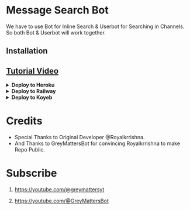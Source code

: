 # Message Search Bot

We have to use Bot for Inline Search & Userbot for Searching in Channels. So both Bot & Userbot will work together.

## Installation
## [Tutorial Video](https://youtu.be/e0h_cpB6mSM)
<details><summary><b>Deploy to Heroku</b></summary>
<p>
<br>
<a href="https://heroku.com/deploy?template=https://github.com/RoyalKrrishna/MdiskWalaBot">
  <img src="https://www.herokucdn.com/deploy/button.svg" alt="Deploy">
</a>
</p>
</details>

<details>
  <summary><b>Deploy to Railway</b></summary>
<br/>

<p align="left">
<a href="https://railway.app/deploy?template=https://github.com/RoyalKrrishna/MdiskWalaBot"">
     <img height="30px" src="https://railway.app/button.svg">
  </a>
</p>
</details>

<details>
   <summary><b>Deploy to Koyeb</b></summary>
<br/>

 <pre>gunicorn app:app & python3 main.py</pre>
 <br>
 
[![Deploy to Koyeb](https://www.koyeb.com/static/images/deploy/button.svg)](https://app.koyeb.com/deploy?type=git&repository=https://github.com/PrashantFiles1/extrafilter&branch=main&name=extrafilterbot)
</details>

# Credits

- Special Thanks to Original Developer @Royalkrrishna.
- And Thanks to GreyMattersBot for convincing Royalkrrishna to make Repo Public.

# Subscribe 

1) https://youtube.com/@greymattersyt

2) https://youtube.com/@GreyMattersBot
